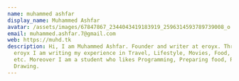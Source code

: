 ```yaml
---
name: muhammed ashfar
display_name: Muhammed Ashfar
avatar: /assets/images/67847867_2344043419183919_2596314593789739008_o.jpg
email: muhammed.ashfar.7@gmail.com
web: https://muhd.tk
description: Hi, I am Muhammed Ashfar. Founder and writer at eroyx. Through
  eroyx I am writing my experience in Travel, Lifestyle, Movies, Food, Culture,
  etc. Moreover I am a student who likes Programming, Preparing food, Reading,
  Drawing.
---
```

